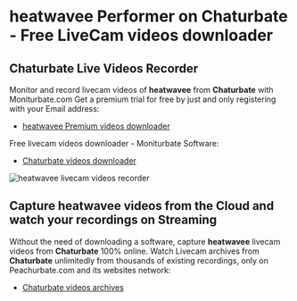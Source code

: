 # heatwavee Performer on Chaturbate - Free LiveCam videos downloader

## Chaturbate Live Videos Recorder

Monitor and record livecam videos of **heatwavee** from **Chaturbate** with Moniturbate.com
Get a premium trial for free by just and only registering with your Email address:
* [heatwavee Premium videos downloader](https://moniturbate.com/request-demo-licence-key.html)

Free livecam videos downloader - Moniturbate Software:
* [Chaturbate videos downloader](https://moniturbate.com/moniturbate-download-software.html)

![heatwavee livecam videos recorder](https://peachurnet.com/templates/moniturbate-software.png)


## Capture heatwavee videos from the Cloud and watch your recordings on Streaming

Without the need of downloading a software, capture **heatwavee** livecam videos from **Chaturbate** 100% online.
Watch Livecam archives from **Chaturbate** unlimitedly from thousands of existing recordings, only on Peachurbate.com and its websites network:
* [Chaturbate videos archives](https://peachurnet.com/)